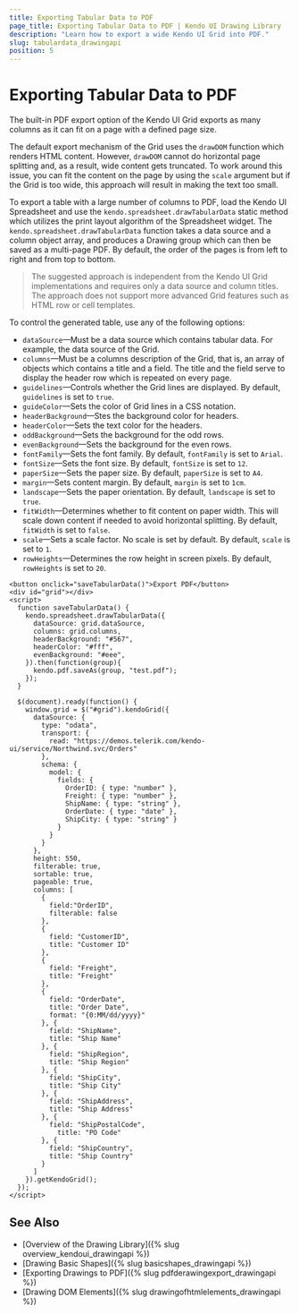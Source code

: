 ```yaml
---
title: Exporting Tabular Data to PDF
page_title: Exporting Tabular Data to PDF | Kendo UI Drawing Library
description: "Learn how to export a wide Kendo UI Grid into PDF."
slug: tabulardata_drawingapi
position: 5
---
```


# Exporting Tabular Data to PDF

The built-in PDF export option of the Kendo UI Grid exports as many columns as it can fit on a page with a defined page size.

The default export mechanism of the Grid uses the `drawDOM` function which renders HTML content. However, `drawDOM` cannot do horizontal page splitting and, as a result, wide content gets truncated. To work around this issue, you can fit the content on the page by using the `scale` argument but if the Grid is too wide, this approach will result in making the text too small.

To export a table with a large number of columns to PDF, load the Kendo UI Spreadsheet and use the `kendo.spreadsheet.drawTabularData` static method which utilizes the print layout algorithm of the Spreadsheet widget. The `kendo.spreadsheet.drawTabularData` function takes a data source and a column object array, and produces a Drawing group which can then be saved as a multi-page PDF. By default, the order of the pages is from left to right and from top to bottom.

> The suggested approach is independent from the Kendo UI Grid implementations and requires only a data source and column titles. The approach does not support more advanced Grid features such as HTML row or cell templates.

To control the generated table, use any of the following options:

- `dataSource`&mdash;Must be a data source which contains tabular data. For example, the data source of the Grid.
- `columns`&mdash;Must be a columns description of the Grid, that is, an array of objects which contains a title and a field. The title and the field serve to display the header row which is repeated on every page.
- `guidelines`&mdash;Controls whether the Grid lines are displayed. By default, `guidelines` is set to `true`.
- `guideColor`&mdash;Sets the color of Grid lines in a CSS notation.
- `headerBackground`&mdash;Stes the background color for headers.
- `headerColor`&mdash;Sets the text color for the headers.
- `oddBackground`&mdash;Sets the background for the odd rows.
- `evenBackground`&mdash;Sets the background for the even rows.
- `fontFamily`&mdash;Sets the font family. By default, `fontFamily` is set to `Arial`.
- `fontSize`&mdash;Sets the font size. By default, `fontSize` is set to `12`.
- `paperSize`&mdash;Sets the paper size. By default, `paperSize` is set to `A4`.
- `margin`&mdash;Sets content margin. By default, `margin` is set to `1cm`.
- `landscape`&mdash;Sets the paper orientation. By default, `landscape` is set to `true`.
- `fitWidth`&mdash;Determines whether to fit content on paper width. This will scale down content if needed to avoid horizontal splitting. By default, `fitWidth` is set to `false`.
- `scale`&mdash;Sets a scale factor. No scale is set by default. By default, `scale` is set to `1`.
- `rowHeights`&mdash;Determines the row height in screen pixels. By default, `rowHeights` is set to `20`.

```dojo
<button onclick="saveTabularData()">Export PDF</button>
<div id="grid"></div>
<script>
  function saveTabularData() {
    kendo.spreadsheet.drawTabularData({
      dataSource: grid.dataSource,
      columns: grid.columns,
      headerBackground: "#567",
      headerColor: "#fff",
      evenBackground: "#eee",
    }).then(function(group){
      kendo.pdf.saveAs(group, "test.pdf");
    });
  }

  $(document).ready(function() {
    window.grid = $("#grid").kendoGrid({
      dataSource: {
        type: "odata",
        transport: {
          read: "https://demos.telerik.com/kendo-ui/service/Northwind.svc/Orders"
        },
        schema: {
          model: {
            fields: {
              OrderID: { type: "number" },
              Freight: { type: "number" },
              ShipName: { type: "string" },
              OrderDate: { type: "date" },
              ShipCity: { type: "string" }
            }
          }
        }
      },
      height: 550,
      filterable: true,
      sortable: true,
      pageable: true,
      columns: [
        {
          field:"OrderID",
          filterable: false
        },
        {
          field: "CustomerID",
          title: "Customer ID"
        },
        {
          field: "Freight",
          title: "Freight"
        },
        {
          field: "OrderDate",
          title: "Order Date",
          format: "{0:MM/dd/yyyy}"
        }, {
          field: "ShipName",
          title: "Ship Name"
        }, {
          field: "ShipRegion",
          title: "Ship Region"
        }, {
          field: "ShipCity",
          title: "Ship City"
        }, {
          field: "ShipAddress",
          title: "Ship Address"
        }, {
          field: "ShipPostalCode",
         	title: "PO Code"
        }, {
          field: "ShipCountry",
          title: "Ship Country"
        }
      ]
    }).getKendoGrid();
  });
</script>
```

## See Also

* [Overview of the Drawing Library]({% slug overview_kendoui_drawingapi %})
* [Drawing Basic Shapes]({% slug basicshapes_drawingapi %})
* [Exporting Drawings to PDF]({% slug pdfderawingexport_drawingapi %})
* [Drawing DOM Elements]({% slug drawingofhtmlelements_drawingapi %})
